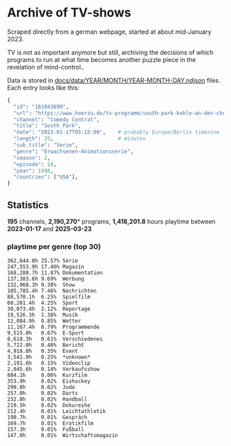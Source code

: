 # Archive of TV-shows

Scraped directly from a german webpage, started at about mid-January 2023.

TV is not as important anymore but still, archiving the decisions of which programs to run at what time
becomes another puzzle piece in the revelation of mind-control.. 

Data is stored in [docs/data/YEAR/MONTH/YEAR-MONTH-DAY.ndjson](docs/data/) files. 
Each entry looks like this:

```python
{
  "id": "181043890", 
  "url": "https://www.hoerzu.de/tv-programm/south-park-kohle-an-den-chefkoch/bid_181043890/", 
  "channel": "Comedy Central", 
  "title": "South Park", 
  "date": "2023-01-17T05:15:00",    # probably Europe/Berlin timezone 
  "length": 25,                     # minutes 
  "sub_title": "Serie", 
  "genre": "Erwachsenen-Animationsserie", 
  "season": 2, 
  "episode": 14, 
  "year": 1998, 
  "countries": ["USA"],
}
```

## Statistics

**195** channels, **2,190,270*** programs, **1,418,201.8** hours playtime between **2023-01-17** and **2025-03-23**


### playtime per genre (top 30)

    362,644.0h 25.57% Serie
    247,553.9h 17.46% Magazin
    168,288.7h 11.87% Dokumentation
    137,383.6h 9.69%  Werbung
    132,968.3h 9.38%  Show
    105,785.4h 7.46%  Nachrichten
    88,570.1h  6.25%  Spielfilm
    60,261.4h  4.25%  Sport
    30,073.4h  2.12%  Reportage
    19,526.3h  1.38%  Musik
    12,084.9h  0.85%  Wetter
    11,167.4h  0.79%  Programmende
    9,515.0h   0.67%  E-Sport
    8,618.3h   0.61%  Verschiedenes
    5,722.0h   0.40%  Bericht
    4,918.0h   0.35%  Event
    3,541.9h   0.25%  *unknown*
    2,191.6h   0.15%  Videoclip
    2,045.6h   0.14%  Verkaufsshow
    884.1h     0.06%  Kurzfilm
    353.9h     0.02%  Eishockey
    299.8h     0.02%  Judo
    257.0h     0.02%  Darts
    232.8h     0.02%  Handball
    219.5h     0.02%  Dokureihe
    212.4h     0.01%  Leichtathletik
    190.7h     0.01%  Gespräch
    169.7h     0.01%  Erotikfilm
    157.3h     0.01%  Fußball
    147.0h     0.01%  Wirtschaftsmagazin

